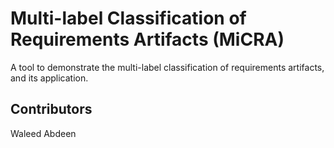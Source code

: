 # Multi-label Classification of Requirements Artifacts (MiCRA)

A tool to demonstrate the multi-label classification of requirements artifacts, and its application.





## Contributors
Waleed Abdeen